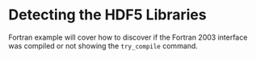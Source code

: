 # Detecting the HDF5 Libraries

Fortran example will cover how to discover if the Fortran 2003 interface was compiled or not showing the `try_compile` command.
